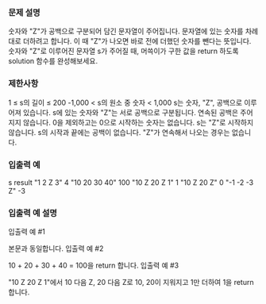 ### 문제 설명
숫자와 "Z"가 공백으로 구분되어 담긴 문자열이 주어집니다. 문자열에 있는 숫자를 차례대로 더하려고 합니다. 이 때 "Z"가 나오면 바로 전에 더했던 숫자를 뺀다는 뜻입니다. 숫자와 "Z"로 이루어진 문자열 s가 주어질 때, 머쓱이가 구한 값을 return 하도록 solution 함수를 완성해보세요.

### 제한사항
1 ≤ s의 길이 ≤ 200
-1,000 < s의 원소 중 숫자 < 1,000
s는 숫자, "Z", 공백으로 이루어져 있습니다.
s에 있는 숫자와 "Z"는 서로 공백으로 구분됩니다.
연속된 공백은 주어지지 않습니다.
0을 제외하고는 0으로 시작하는 숫자는 없습니다.
s는 "Z"로 시작하지 않습니다.
s의 시작과 끝에는 공백이 없습니다.
"Z"가 연속해서 나오는 경우는 없습니다.
### 입출력 예
s	result
"1 2 Z 3"	4
"10 20 30 40"	100
"10 Z 20 Z 1"	1
"10 Z 20 Z"	0
"-1 -2 -3 Z"	-3
### 입출력 예 설명
입출력 예 #1

본문과 동일합니다.
입출력 예 #2

10 + 20 + 30 + 40 = 100을 return 합니다.
입출력 예 #3

"10 Z 20 Z 1"에서 10 다음 Z, 20 다음 Z로 10, 20이 지워지고 1만 더하여 1을 return 합니다.
